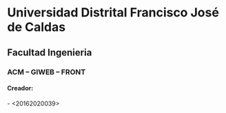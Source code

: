 # Universidad Distrital Francisco José de Caldas
## Facultad Ingenieria
### ACM – GIWEB – FRONT
#### Creador:
<Sebastian Duque> - <20162020039>
